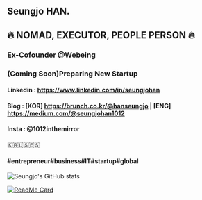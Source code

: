 ## Seungjo HAN.
## 🔥 NOMAD, EXECUTOR, PEOPLE PERSON 🔥

### Ex-Cofounder @Webeing
### (Coming Soon)Preparing New Startup

#### Linkedin : https://www.linkedin.com/in/seungjohan
#### Blog : [KOR] https://brunch.co.kr/@hanseungjo | [ENG] https://medium.com/@seungjohan1012
#### Insta : @1012inthemirror

🇰🇷🇺🇸🇪🇸


#### #entrepreneur#business#IT#startup#global

<!--
**seungjohan/seungjohan** is a ✨ _special_ ✨ repository because its `README.md` (this file) appears on your GitHub profile.

Here are some ideas to get you started:

- 🔭 I’m currently working on ...
- 🌱 I’m currently learning ...
- 👯 I’m looking to collaborate on ...
- 🤔 I’m looking for help with ...
- 💬 Ask me about ...
- 📫 How to reach me: ...
- 😄 Pronouns: ...
- ⚡ Fun fact: ...
-->

![Seungjo's GitHub stats](https://github-readme-stats.vercel.app/api?username=seungjohan&show_icons=true&theme=vue-dark)

[![ReadMe Card](https://github-readme-stats.vercel.app/api/pin/?username=seungjohan&repo=webeingfruits&theme=dracula)](https://github.com/seungjohan/webeingfruits)


